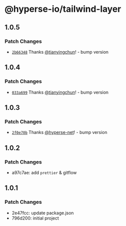 # @hyperse-io/tailwind-layer

## 1.0.5

### Patch Changes

- [`2b66348`](https://github.com/hyperse-io/tailwind-layer/commit/2b66348e17a0adebfb92928354ecd87db0aaf753) Thanks [@tianyingchun](https://github.com/tianyingchun)! - bump version

## 1.0.4

### Patch Changes

- [`033a699`](https://github.com/hyperse-io/tailwind-layer/commit/033a699679fa51b8f97927a663ac5c8d59d8360d) Thanks [@tianyingchun](https://github.com/tianyingchun)! - bump version

## 1.0.3

### Patch Changes

- [`2f0e70b`](https://github.com/hyperse-io/tailwind-layer/commit/2f0e70bd668756cd50770ca4db3cc7989d9c7baa) Thanks [@hyperse-net](https://github.com/hyperse-net)! - bump version

## 1.0.2

### Patch Changes

- a97c7ae: add `prettier` & gitflow

## 1.0.1

### Patch Changes

- 2e47fcc: update package.json
- 796d200: initial project
